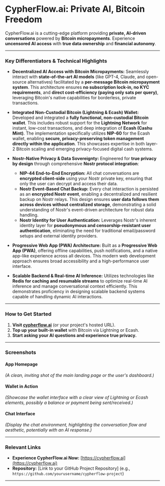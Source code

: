 # CypherFlow.ai: Private AI, Bitcoin Freedom

CypherFlow.ai is a cutting-edge platform providing **private, AI-driven conversations** powered by **Bitcoin micropayments**. Experience **uncensored AI access** with **true data ownership** and **financial autonomy**.

---

### Key Differentiators & Technical Highlights

- **Decentralized AI Access with Bitcoin Micropayments:**
  Seamlessly interact with **state-of-the-art AI models** (like GPT-4, Claude, and open-source alternatives) facilitated by a **per-message Bitcoin micropayment system**. This architecture ensures **no subscription lock-in, no KYC requirements**, and **direct cost-efficiency (paying only sats per query)**, leveraging Bitcoin's native capabilities for borderless, private transactions.

- **Integrated Non-Custodial Bitcoin (Lightning & Ecash) Wallet:**
  Developed and integrated a **fully functional, non-custodial Bitcoin wallet**. This includes robust support for the **Lightning Network** for instant, low-cost transactions, and deep integration of **Ecash (Cashu Mint)**. The implementation specifically utilizes **NIP-60** for the Ecash wallet, enabling **secure, privacy-preserving token management directly within the application**. This showcases expertise in both layer-2 Bitcoin scaling and emerging privacy-focused digital cash systems.

- **Nostr-Native Privacy & Data Sovereignty:**
  Engineered for **true privacy by design** through comprehensive **Nostr protocol integration**:

  - **NIP-44 End-to-End Encryption:** All chat conversations are **encrypted client-side** using your Nostr private key, ensuring that only the user can decrypt and access their data.
  - **Nostr Event-Based Chat Backup:** Every chat interaction is persisted as an **encrypted Nostr event**, enabling a decentralized and resilient backup on Nostr relays. This design ensures **user data follows them across devices without centralized storage**, demonstrating a solid understanding of Nostr's event-driven architecture for robust data handling.
  - **Nostr Identity for User Authentication:** Leverages Nostr's inherent identity layer for **pseudonymous and censorship-resistant user authentication**, eliminating the need for traditional email/password setups and external identity providers.

- **Progressive Web App (PWA) Architecture:**
  Built as a **Progressive Web App (PWA)**, offering offline capabilities, push notifications, and a native app-like experience across all devices. This modern web development approach ensures broad accessibility and a high-performance user interface.

- **Scalable Backend & Real-time AI Inference:**
  Utilizes technologies like **Redis for caching and resumable streams** to optimize real-time AI inference and manage conversational context efficiently. This demonstrates proficiency in designing scalable backend systems capable of handling dynamic AI interactions.

---

### How to Get Started

1. **Visit [cypherflow.ai](https://cypherflow.ai)** (or your project's hosted URL).
2. **Top up your built-in wallet** with Bitcoin via Lightning or Ecash.
3. **Start asking your AI questions and experience true privacy.**

---

### Screenshots

#### App Homepage

_(A clean, inviting shot of the main landing page or the user's dashboard.)_

#### Wallet in Action

_(Showcase the wallet interface with a clear view of Lightning or Ecash elements, possibly a balance or payment being sent/received.)_

#### Chat Interface

_(Display the chat environment, highlighting the conversation flow and aesthetic, potentially with an AI response.)_

---

### Relevant Links

- **Experience CypherFlow.ai Now:** [https://cypherflow.ai](https://cypherflow.ai)
- **Repository:** [Link to your GitHub Project Repository] (e.g., `https://github.com/yourusername/cypherflow-project`)

---
